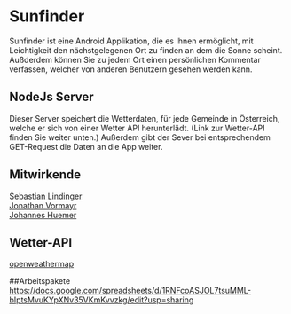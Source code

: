 # Sunfinder
Sunfinder ist eine Android Applikation, die es Ihnen ermöglicht, mit Leichtigkeit den nächstgelegenen Ort zu finden an dem die Sonne scheint. Außderdem können Sie zu jedem Ort einen persönlichen Kommentar verfassen, welcher von anderen Benutzern gesehen werden kann.

## NodeJs Server
Dieser Server speichert die Wetterdaten, für jede Gemeinde in Österreich, welche er sich von einer Wetter API herunterlädt. (Link zur Wetter-API finden Sie weiter unten.) Außerdem gibt der Sever bei entsprechendem GET-Request die Daten an die App weiter.

## Mitwirkende
[Sebastian Lindinger](https://github.com/sebastianLindinger/) <br>
[Jonathan Vormayr](https://github.com/jonathanvormayr/) <br>
[Johannes Huemer](https://github.com/Jhuemer17/) <br>

## Wetter-API
[openweathermap](https://openweathermap.org/)

##Arbeitspakete
https://docs.google.com/spreadsheets/d/1RNFcoASJOL7tsuMML-bIptsMvuKYpXNv35VKmKvvzkg/edit?usp=sharing



